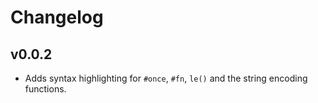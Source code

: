 # Changelog

## v0.0.2

- Adds syntax highlighting for `#once`, `#fn`, `le()` and the string encoding functions.